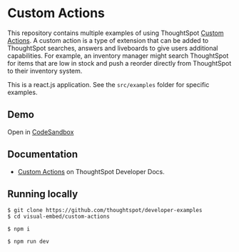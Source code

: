 # Custom Actions

This repository contains multiple examples of using ThoughtSpot [Custom Actions](https://developers.thoughtspot.com/docs/?pageid=customize-actions). A custom action is a type of extension that can be added to ThoughtSpot searches, answers and liveboards to give users additional capabilities. For example, an inventory manager might search ThoughtSpot for items that are low in stock and push a reorder directly from ThoughtSpot to their inventory system.

This is a react.js application.  See the `src/examples` folder for specific examples.

## Demo

Open in [CodeSandbox](https://codesandbox.io/p/sandbox/github/thoughtspot/developer-examples/tree/main/visual-embed/custom-actions)

## Documentation

- [Custom Actions](https://developers.thoughtspot.com/docs/?pageid=customize-actions) on ThoughtSpot Developer Docs.

## Running locally

```
$ git clone https://github.com/thoughtspot/developer-examples
$ cd visual-embed/custom-actions
```
```
$ npm i
```
```
$ npm run dev
```
